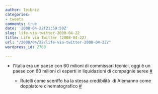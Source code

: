 ```yaml
---
author: leibniz
categories:
- tweets
comments: true
date: '2008-04-22T21:59:59Z'
slug: life-via-twitter-2008-04-22
title: Life via Twitter (2008-04-22)
url: "/2008/04/22/life-via-twitter-2008-04-22/"
wordpress_id: 2760

---
```

* l'Italia era un paese con 60 milioni di commissari tecnici, oggi è un paese con 60  milioni di esperti in liquidazioni di compagnie aeree [#](https://twitter.com/leibniz/statuses/794433257)

	
  * Rutelli come sceriffo ha la stessa credibilità  di Alemanno come doppiatore cinematografico [#](https://twitter.com/leibniz/statuses/794584121)


